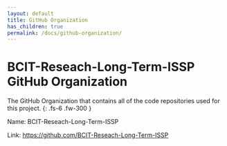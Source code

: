 ```yaml
---
layout: default
title: GitHub Organization
has_children: true
permalink: /docs/github-organization/
---
```


# BCIT-Reseach-Long-Term-ISSP GitHub Organization

The GitHub Organization that contains all of the code repositories used for this project.
{: .fs-6 .fw-300 }

Name: BCIT-Reseach-Long-Term-ISSP

Link: <a href="https://github.com/BCIT-Reseach-Long-Term-ISSP">https://github.com/BCIT-Reseach-Long-Term-ISSP</a>
